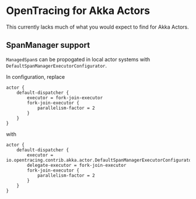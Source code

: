 # OpenTracing for Akka Actors

This currently lacks much of what you would expect to find for Akka Actors.

## SpanManager support

`ManagedSpan`s can be propogated in local actor systems with `DefaultSpanManagerExecutorConfigurator`.

In configuration, replace

```hocon
actor {
    default-dispatcher {
        executor = fork-join-executor
        fork-join-executor {
            parallelism-factor = 2
        }
    }
}
```

with

```hocon
actor {
    default-dispatcher {
        executor = io.opentracing.contrib.akka.actor.DefaultSpanManagerExecutorConfigurator
        delegate-executor = fork-join-executor
        fork-join-executor {
            parallelism-factor = 2
        }
    }
}
```

